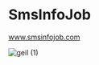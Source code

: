 # SmsInfoJob

www.smsinfojob.com

![geil (1)](https://user-images.githubusercontent.com/21340962/116579183-6e4d5780-a912-11eb-86c9-a488e4e68518.gif)
